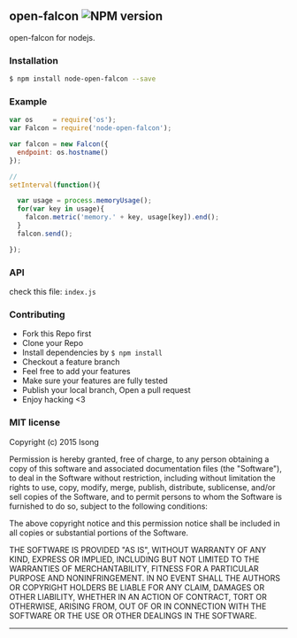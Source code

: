 ## open-falcon ![NPM version](https://img.shields.io/npm/v/node-open-falcon.svg?style=flat)

open-falcon for nodejs.

### Installation
```bash
$ npm install node-open-falcon --save
```

### Example
```js
var os     = require('os');
var Falcon = require('node-open-falcon');

var falcon = new Falcon({
  endpoint: os.hostname()
});

//
setInterval(function(){

  var usage = process.memoryUsage();
  for(var key in usage){
    falcon.metric('memory.' + key, usage[key]).end();
  }
  falcon.send();

});
```

### API
check this file: `index.js`

### Contributing
- Fork this Repo first
- Clone your Repo
- Install dependencies by `$ npm install`
- Checkout a feature branch
- Feel free to add your features
- Make sure your features are fully tested
- Publish your local branch, Open a pull request
- Enjoy hacking <3

### MIT license
Copyright (c) 2015 lsong

Permission is hereby granted, free of charge, to any person obtaining a copy
of this software and associated documentation files (the &quot;Software&quot;), to deal
in the Software without restriction, including without limitation the rights
to use, copy, modify, merge, publish, distribute, sublicense, and/or sell
copies of the Software, and to permit persons to whom the Software is
furnished to do so, subject to the following conditions:

The above copyright notice and this permission notice shall be included in
all copies or substantial portions of the Software.

THE SOFTWARE IS PROVIDED &quot;AS IS&quot;, WITHOUT WARRANTY OF ANY KIND, EXPRESS OR
IMPLIED, INCLUDING BUT NOT LIMITED TO THE WARRANTIES OF MERCHANTABILITY,
FITNESS FOR A PARTICULAR PURPOSE AND NONINFRINGEMENT. IN NO EVENT SHALL THE
AUTHORS OR COPYRIGHT HOLDERS BE LIABLE FOR ANY CLAIM, DAMAGES OR OTHER
LIABILITY, WHETHER IN AN ACTION OF CONTRACT, TORT OR OTHERWISE, ARISING FROM,
OUT OF OR IN CONNECTION WITH THE SOFTWARE OR THE USE OR OTHER DEALINGS IN
THE SOFTWARE.

---
